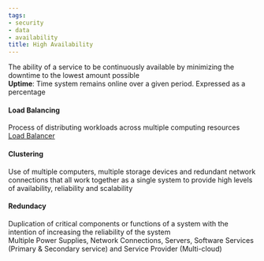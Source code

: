 ```yaml
---
tags:
- security
- data
- availability
title: High Availability
---
```


The ability of a service to be continuously available by minimizing the downtime to the lowest amount possible  
**Uptime**: Time system remains online over a given period. Expressed as a percentage  

#### Load Balancing
Process of distributing workloads across multiple computing resources  
[Load Balancer](../../computer-networks/network-infrastructure/load-balancer.md)

#### Clustering
Use of multiple computers, multiple storage devices and redundant network connections that all work together as a single system to provide high levels of availability, reliability and scalability

#### Redundacy
Duplication of critical components or functions of a system with the intention of increasing the reliability of the system  
Multiple Power Supplies, Network Connections, Servers, Software Services (Primary & Secondary service) and Service Provider (Multi-cloud)
